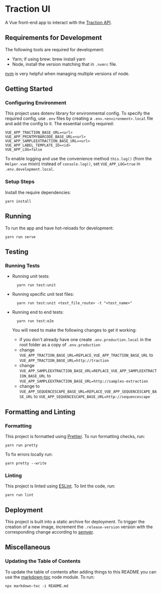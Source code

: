# Traction UI

A Vue front-end app to interact with the [Traction API](https://github.com/sanger/traction-service).

## Requirements for Development

The following tools are required for development:

- Yarn; if using brew:
    brew install yarn
- Node, install the version matching that in `.nvmrc` file.

[nvm](https://github.com/nvm-sh/nvm) is very helpful when managing multiple versions of node.

## Getting Started

### Configuring Environment

This project uses dotenv library for environmental config. To specify the required config, use
`.env` files by creating a `.env.<environment>.local` file and add the config to it. The essential
config required:

    VUE_APP_TRACTION_BASE_URL=<url>
    VUE_APP_PRINTMYBARCODE_BASE_URL=<url>
    VUE_APP_SAMPLEEXTRACTION_BASE_URL=<url>
    VUE_APP_LABEL_TEMPLATE_ID=<id>
    VUE_APP_LOG=false

To enable logging and use the convenience method `this.log()` (from the `Helper.vue` mixin) instead
of `console.log()`, set `VUE_APP_LOG=true` in `.env.development.local`.

### Setup Steps

Install the require dependencies:

    yarn install

## Running

To run the app and have hot-reloads for development:

    yarn run serve

## Testing

### Running Tests

- Running unit tests:

        yarn run test:unit

- Running specific unit test files:

        yarn run test:unit <test_file_route> -t "<test_name>"

- Running end to end tests:

        yarn run test:e2e

    You will need to make the following changes to get it working:
    - if you don't already have one create `.env.production.local` in the root folder as a copy of `.env.production`
    - change `VUE_APP_TRACTION_BASE_URL=REPLACE_VUE_APP_TRACTION_BASE_URL` to `VUE_APP_TRACTION_BASE_URL=http://traction`
    - change `VUE_APP_SAMPLEEXTRACTION_BASE_URL=REPLACE_VUE_APP_SAMPLEEXTRACTION_BASE_URL` to `VUE_APP_SAMPLEEXTRACTION_BASE_URL=http://samples-extraction`
    - change to `VUE_APP_SEQUENCESCAPE_BASE_URL=REPLACE_VUE_APP_SEQUENCESCAPE_BASE_URL` to `VUE_APP_SEQUENCESCAPE_BASE_URL=http://sequencescape`

## Formatting and Linting

### Formatting

This project is formatted using [Prettier](https://github.com/prettier/prettier). To run formatting
checks, run:

    yarn run pretty

To fix errors locally run:

    yarn pretty --write

### Linting

This project is linted using [ESLint](https://github.com/eslint/eslint). To lint the code,
run:

    yarn run lint

## Deployment

This project is built into a static archive for deployment. To trigger the creation of a new image, increment the `.release-version` version with the corresponding change according to
[semver](https://semver.org/).

## Miscellaneous

### Updating the Table of Contents

To update the table of contents after adding things to this README you can use the [markdown-toc](https://github.com/jonschlinkert/markdown-toc)
node module. To run:

    npx markdown-toc -i README.md
